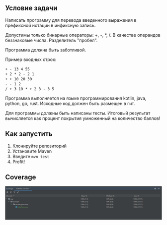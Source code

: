 ## Условие задачи

Написать программу для перевода введенного выражения в префиксной нотации в инфиксную запись.

Допустимы только бинарные операторы: +, -, *, /. В качестве операндов беззнаковые числа. Разделитель "пробел".

Программа должна быть заботливой.

Пример входных строк:

    + - 13 4 55
    + 2 * 2 - 2 1
    + + 10 20 30
    - - 1 2
    / + 3 10 * + 2 3 - 3 5

Программа выполняется на языке программирования kotlin, java, python, go, rust. Исходные код должен быть размещен в гит.

﻿Для программы должны быть написаны тесты. Итоговый результат вычисляется как процент покрытия умноженный на количество баллов!

 ## Как запустить 

 1) Клонируйте репозиторий
 2) Установите Maven
 3) Введите ```mvn test```
 4) Profit!


## Coverage

![alt text](https://github.com/mrglaster/ISU-HW-Programming-Languages/blob/main/prefix-to-infix/assets/coverage.png)
